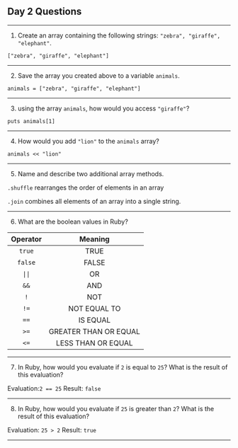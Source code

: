 ## Day 2 Questions
___
1. Create an array containing the following strings: `"zebra", "giraffe", "elephant"`.

`["zebra", "giraffe", "elephant"]`

___
2. Save the array you created above to a variable `animals`.

`animals = ["zebra", "giraffe", "elephant"]`

___
3. using the array `animals`, how would you access `"giraffe"`?

`puts animals[1]`

___
4. How would you add `"lion"` to the `animals` array?

`animals << "lion"`

___
5. Name and describe two additional array methods.

`.shuffle` rearranges the order of elements in an array

`.join` combines all elements of an array into a single string.

___
6. What are the boolean values in Ruby?

| Operator                   | Meaning               |
| :------------------------: | :-------------------: |
| `true`                     |TRUE                   |
| `false`                    | FALSE                 |
| <code>&#124;&#124;</code>  | OR                    |
| `&&`                       | AND                   |
| `!`                        | NOT                   |
| `!=`                       | NOT EQUAL TO          |
| `==`                       | IS EQUAL              |
| `>=`                       | GREATER THAN OR EQUAL |
| `<=`                       | LESS THAN OR EQUAL    |

___
7. In Ruby, how would you evaluate if `2` is equal to `25`? What is the result of this evaluation?

Evaluation:`2 == 25`
Result: `false`

___
8. In Ruby, how would you evaluate if `25` is greater than `2`? What is the result of this evaluation?

Evaluation: `25 > 2`
Result: `true`

___
